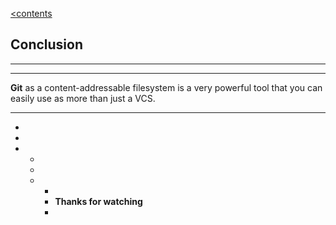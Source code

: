 [<contents](./readme.md)

## Сonclusion

---
---

**Git** as a content-addressable filesystem is a very powerful tool that you can easily use as more than just a VCS.

---
-
-
-
    -
    -
    -
        -
        - **Thanks for watching**
        -